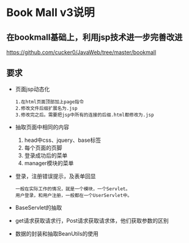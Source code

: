Book Mall v3说明
==

## 在bookmall基础上，利用jsp技术进一步完善改进
https://github.com/cucker0/JavaWeb/tree/master/bookmall

## 要求
* 页面jsp动态化
    ```text
    1.在html页面顶部加上page指令
    2.修改文件后缀扩展名为.jsp
    3.修改完之后。需要把jsp中所有的连接的后缀.html都修改为.jsp
    ```


* 抽取页面中相同的内容
    1. head中css、jquery、base标签
    2. 每个页面的页脚
    3. 登录成功后的菜单
    4. manager模块的菜单

* 登录，注册错误提示，及表单回显
    ```text
    一般在实际工作的情况，就是一个模块，一个Servlet。
    用户登录，和用户注册，一般都在一个UserServlet中。
    ```
* BaseServlet的抽取
* get请求获取请求行，Post请求获取请求体，他们获取参数的区别
* 数据的封装和抽取BeanUtils的使用